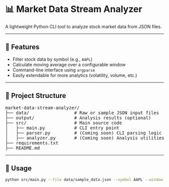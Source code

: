 # 📊 Market Data Stream Analyzer

A lightweight Python CLI tool to analyze stock market data from JSON files.

---

## 🚀 Features

- Filter stock data by symbol (e.g., `AAPL`)
- Calculate moving average over a configurable window
- Command-line interface using `argparse`
- Easily extendable for more analytics (volatility, volume, etc.)

---

## 📁 Project Structure

<pre>
market-data-stream-analyzer/
├── data/                 # Raw or sample JSON input files
├── output/               # Analysis results (optional)
├── src/                  # Main source code
│   ├── main.py           # CLI entry point
│   ├── parser.py         # (Coming soon) CLI parsing logic
│   ├── analyzer.py       # (Coming soon) Analysis utilities
├── requirements.txt
├── README.md
</pre>

---

## 🧪 Usage

```bash
python src/main.py --file data/sample_data.json --symbol AAPL --window 5
